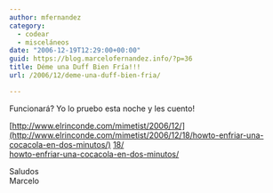 ```yaml
---
author: mfernandez
category:
  - codear
  - misceláneos
date: "2006-12-19T12:29:00+00:00"
guid: https://blog.marcelofernandez.info/?p=36
title: Déme una Duff Bien Fría!!!
url: /2006/12/deme-una-duff-bien-fria/

---
```

Funcionará? Yo lo pruebo esta noche y les cuento!

[http://www.elrinconde.com/mimetist/2006/12/](http://www.elrinconde.com/mimetist/2006/12/18/howto-enfriar-una-cocacola-en-dos-minutos/) [18/](http://www.elrinconde.com/mimetist/2006/12/18/howto-enfriar-una-cocacola-en-dos-minutos/)  
[howto-enfriar-una-cocacola-en-dos-minutos/](http://www.elrinconde.com/mimetist/2006/12/18/howto-enfriar-una-cocacola-en-dos-minutos/)

Saludos  
Marcelo

